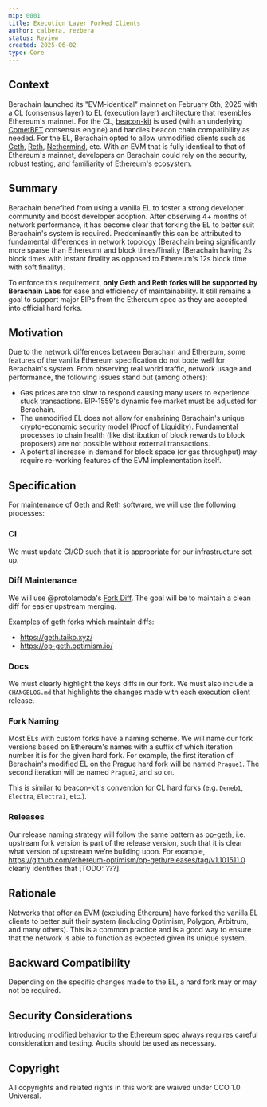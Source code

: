 ```yaml
---
mip: 0001
title: Execution Layer Forked Clients
author: calbera, rezbera
status: Review
created: 2025-06-02
type: Core
---
```


## Context

Berachain launched its "EVM-identical" mainnet on February 6th, 2025 with a CL (consensus layer) to EL (execution layer) architecture that resembles Ethereum's mainnet. For the CL, [beacon-kit](https://github.com/berachain/beacon-kit) is used (with an underlying [CometBFT](https://github.com/cometbft/cometbft) consensus engine) and handles beacon chain compatibility as needed. For the EL, Berachain opted to allow unmodified clients such as [Geth](https://github.com/ethereum/go-ethereum), [Reth](https://github.com/paradigmxyz/reth), [Nethermind](https://github.com/NethermindEth/nethermind), etc. With an EVM that is fully identical to that of Ethereum's mainnet, developers on Berachain could rely on the security, robust testing, and familiarity of Ethereum's ecosystem.

## Summary

Berachain benefited from using a vanilla EL to foster a strong developer community and boost developer adoption. After observing 4+ months of network performance, it has become clear that forking the EL to better suit Berachain's system is required. Predominantly this can be attributed to fundamental differences in network topology (Berachain being significantly more sparse than Ethereum) and block times/finality (Berachain having 2s block times with instant finality as opposed to Ethereum's 12s block time with soft finality).

To enforce this requirement, **only Geth and Reth forks will be supported by Berachain Labs** for ease and efficiency of maintainability. It still remains a goal to support major EIPs from the Ethereum spec as they are accepted into official hard forks.
 
## Motivation

Due to the network differences between Berachain and Ethereum, some features of the vanilla Ethereum specification do not bode well for Berachain's system. From observing real world traffic, network usage and performance, the following issues stand out (among others):

- Gas prices are too slow to respond causing many users to experience stuck transactions. EIP-1559's dynamic fee market must be adjusted for Berachain.
- The unmodified EL does not allow for enshrining Berachain's unique crypto-economic security model (Proof of Liquidity). Fundamental processes to chain health (like distribution of block rewards to block proposers) are not possible without external transactions.
- A potential increase in demand for block space (or gas throughput) may require re-working features of the EVM implementation itself.

## Specification

For maintenance of Geth and Reth software, we will use the following processes:

### CI

We must update CI/CD such that it is appropriate for our infrastructure set up.

### Diff Maintenance

We will use @protolambda's [Fork Diff](https://github.com/protolambda/forkdiff). The goal will be to maintain a clean diff for easier upstream merging.

Examples of geth forks which maintain diffs:
- https://geth.taiko.xyz/
- https://op-geth.optimism.io/

### Docs

We must clearly highlight the keys diffs in our fork. We must also include a `CHANGELOG.md` that highlights the changes made with each execution client release.

### Fork Naming

Most ELs with custom forks have a naming scheme. We will name our fork versions based on Ethereum's names with a suffix of which iteration number it is for the given hard fork. For example, the first iteration of Berachain's modified EL on the Prague hard fork will be named `Prague1`. The second iteration will be named `Prague2`, and so on.

This is similar to beacon-kit's convention for CL hard forks (e.g. `Deneb1`, `Electra`, `Electra1`, etc.).

### Releases

Our release naming strategy will follow the same pattern as [op-geth](https://github.com/ethereum-optimism/op-geth), i.e. upstream fork version is part of the release version, such that it is clear what version of upstream we’re building upon. For example, https://github.com/ethereum-optimism/op-geth/releases/tag/v1.101511.0 clearly identifies that [TODO: ???].

## Rationale

Networks that offer an EVM (excluding Ethereum) have forked the vanilla EL clients to better suit their system (including Optimism, Polygon, Arbitrum, and many others). This is a common practice and is a good way to ensure that the network is able to function as expected given its unique system.

## Backward Compatibility

Depending on the specific changes made to the EL, a hard fork may or may not be required.

## Security Considerations  

Introducing modified behavior to the Ethereum spec always requires careful consideration and testing. Audits should be used as necessary.

## Copyright

All copyrights and related rights in this work are waived under CCO 1.0 Universal.
